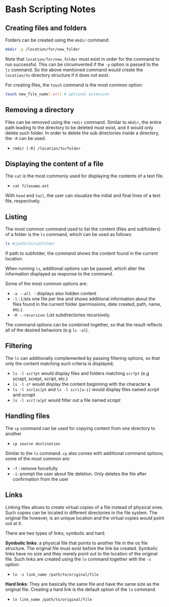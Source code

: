 # Bash Scripting Notes

## Creating files and folders

Folders can be created using the `mkdir` command:

```bash
mkdir -p /location/for/new_folder
```

Note that `location/for/new_folder` must exist in order for the command to run successful. This can be circumvented if the `-p` option is passed to the `ls` command. So the above mentioned command would create the `location/to` directory structure if it does not exist. 


For creating files, the `touch` command is the most common option:

```bash
touch new_file_name[.ext] # optional extension
```

## Removing a directory

Files can be removed using the `rmdir` command. Similar to `mkdir`, the entire path leading to the directory to be deleted must exist, and it would only delete such folder. In order to delete the sub directories inside a directory, the `-R` can be used.

- `rmdir [-R] /location/to/folder`

## Displaying the content of a file

The `cat` is the most commonly used for displaying the contents of a text file.

- `cat filename.ext`

With `head` and `tail`, the user can visualize the initial and final lines of a text file, respectively.

## Listing

The most common command used to list the content (files and subfolders) of a folder is the `ls` command, which can be used as follows:

```bash
ls #/path/to/subfolder
```

If path to subfolder, the command shows the content found in the current location.

When running `ls`, additional options can be passed, which alter the information displayed as response to the command. 

Some of the most common options are:

- `-a --all ` : displays also hidden content
- `-l` : Lists one file per line and shows additional information about the files found in the current folder (permissions, date created, path, name, etc.).
- `-R --recursive`: List subdirectories recursively.

The command options can be combined together, so that the result reflects all of the desired behaviors (e.g `ls -al`).


## Filtering

The `ls` can additionally complemented by passing filtering options, so that only the content matching such criteria is displayed;

- `ls -l scr?pt` would display files and folders matching `scr?pt` (e.g scrapt, scrept, script, etc.)
- `ls -l s*` would display the content beginning with the character **s**
- `ls -l scr[ai]pt` and `ls -l scri[a-i]` would display files named *script* and *scrapt*
- `ls -l scr[!a]pt` would filter out a file named *scrapt*


## Handling files

The `cp` command can be used for copying content from one directory to another

- `cp source destination`

Similar to the  `ls` command. `cp` also comes with additional command options; some of the most common are:

- `-f` : remove forcefully
- `-i`: prompt the user about file deletion. Only deletes the file after confirmation from the user


## Links

Linking files allows to create virtual copies of a file instead of physical ones. Such copies can be located in different directories in the file system. The original file however, is an unique location and the virtual copies would point out at it.

There are two types of links; symbolic and hard.

**Symbolic links**: a physical file that points to another file in the os file structure. The original file must exist before the link be created. Symbolic links have no size and they merely point out to the location of the original file. Such links are created using the `ln` command together with the `-s` option:

- `ln -s link_name /path/to/original/file`

**Hard links**: They are basically the same file and have the same size as the original file. Creating a hard link is the default option of the `ln` command.

- `ln link_name /path/to/original/file`


  
